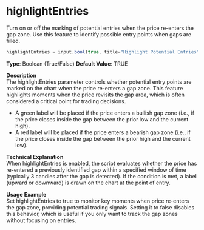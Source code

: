 
# highlightEntries  
Turn on or off the marking of potential entries when the price re-enters the gap zone. Use this feature to identify possible entry points when gaps are filled.  

```js
highlightEntries = input.bool(true, title="Highlight Potential Entries")  
```
**Type**: Boolean (True/False) 
**Default Value**: TRUE   
  
**Description**  
The highlightEntries parameter controls whether potential entry points are marked on the chart when the price re-enters a gap zone. This feature highlights moments when the price revisits the gap area, which is often considered a critical point for trading decisions.  
- A green label will be placed if the price enters a bullish gap zone (i.e., if the price closes inside the gap between the prior low and the current high).  
- A red label will be placed if the price enters a bearish gap zone (i.e., if the price closes inside the gap between the prior high and the current low).  

**Technical Explanation**  
When highlightEntries is enabled, the script evaluates whether the price has re-entered a previously identified gap within a specified window of time (typically 3 candles after the gap is detected). If the condition is met, a label (upward or downward) is drawn on the chart at the point of entry.

**Usage Example**  
Set highlightEntries to true to monitor key moments when price re-enters the gap zone, providing potential trading signals. Setting it to false disables this behavior, which is useful if you only want to track the gap zones without focusing on entries.    